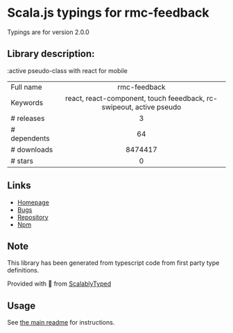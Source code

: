 
# Scala.js typings for rmc-feedback

Typings are for version 2.0.0

## Library description:
:active pseudo-class with react for mobile

|                    |                 |
| ------------------ | :-------------: |
| Full name          | rmc-feedback |
| Keywords           | react, react-component, touch feeedback, rc-swipeout, active pseudo |
| # releases         | 3 |
| # dependents       | 64 |
| # downloads        | 8474417 |
| # stars            | 0 |

## Links
- [Homepage](https://github.com/react-component/m-feedback)
- [Bugs](https://github.com/react-component/m-feedback/issues)
- [Repository](https://github.com/react-component/m-feedback)
- [Npm](https://www.npmjs.com/package/rmc-feedback)
    


## Note
This library has been generated from typescript code from first party type definitions.

Provided with :purple_heart: from [ScalablyTyped](https://github.com/oyvindberg/ScalablyTyped)

## Usage
See [the main readme](../../readme.md) for instructions.


